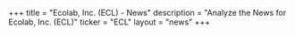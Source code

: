 +++
title = "Ecolab, Inc. (ECL) - News"
description = "Analyze the News for Ecolab, Inc. (ECL)"
ticker = "ECL"
layout = "news"
+++

